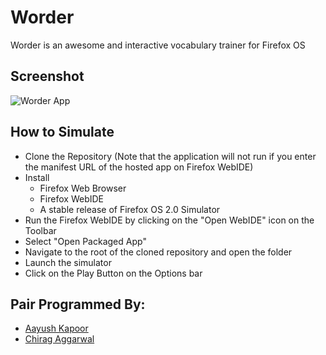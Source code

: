 Worder
======

Worder is an awesome and interactive vocabulary trainer for Firefox OS

Screenshot
----------

![Worder App](http://res.cloudinary.com/chi6rag/image/upload/v1434898072/Worder/Screen_Shot_2015-06-21_at_8.12.42_PM.png)


How to Simulate
---------------
- Clone the Repository (Note that the application will not run if you enter the manifest URL of the hosted app on Firefox WebIDE)
- Install 
    - Firefox Web Browser
    - Firefox WebIDE
    - A stable release of Firefox OS 2.0 Simulator
- Run the Firefox WebIDE by clicking on the "Open WebIDE" icon on the Toolbar
- Select "Open Packaged App"
- Navigate to the root of the cloned repository and open the folder
- Launch the simulator
- Click on the Play Button on the Options bar

Pair Programmed By:
-------------------
- [Aayush Kapoor](https://github.com/xeoneux)
- [Chirag Aggarwal](https://github.com/chi6rag)